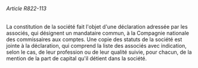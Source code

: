 ###### Article R822-113

La constitution de la société fait l'objet d'une déclaration adressée par les associés, qui désignent un mandataire commun, à la Compagnie nationale des commissaires aux comptes. Une copie des statuts de la société est jointe à la déclaration, qui comprend la liste des associés avec indication, selon le cas, de leur profession ou de leur qualité suivie, pour chacun, de la mention de la part de capital qu'il détient dans la société.

